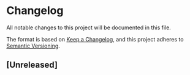# Changelog
All notable changes to this project will be documented in this file.

The format is based on [Keep a Changelog](https://keepachangelog.com/en/1.0.0/),
and this project adheres to [Semantic Versioning](https://semver.org/spec/v2.0.0.html).

## [Unreleased]

[A]: http://example.com/123...123
[A]: https://github.com/olivierlacan/keep-a-changelog/compare/123...123
[A]: http://github.com/olivierlacan/keep-a-changelog/compare/123...123
[A]: http://github.com/olivierlacan/keep-a-changelog/compare/123...123
[A]: https://github.com/olivierlacan/keep-a-changelog/compare/123...123
[A]: http://example.com/foo/123...123
[A]: http://gitmug.com/diff/123...123
[A]: https://github.com/olivierlacan/keep-a-changelog/compare/123...123
[A]: https://github.com/olivierlacan/keep-a-changelog/compare/123...123
